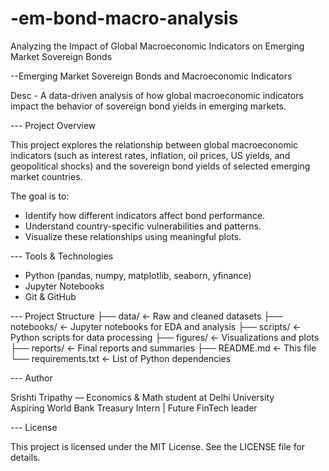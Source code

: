 # -em-bond-macro-analysis
Analyzing the Impact of Global Macroeconomic Indicators on Emerging Market Sovereign Bonds

--Emerging Market Sovereign Bonds and Macroeconomic Indicators

Desc - A data-driven analysis of how global macroeconomic indicators impact the behavior of sovereign bond yields in emerging markets.

--- Project Overview

This project explores the relationship between global macroeconomic indicators (such as interest rates, inflation, oil prices, US yields, and geopolitical shocks) and the sovereign bond yields of selected emerging market countries.

The goal is to:
- Identify how different indicators affect bond performance.
- Understand country-specific vulnerabilities and patterns.
- Visualize these relationships using meaningful plots.

--- Tools & Technologies

- Python (pandas, numpy, matplotlib, seaborn, yfinance)
- Jupyter Notebooks
- Git & GitHub

--- Project Structure
├── data/ <- Raw and cleaned datasets
├── notebooks/ <- Jupyter notebooks for EDA and analysis
├── scripts/ <- Python scripts for data processing
├── figures/ <- Visualizations and plots
├── reports/ <- Final reports and summaries
├── README.md <- This file
└── requirements.txt <- List of Python dependencies

--- Author

Srishti Tripathy — Economics & Math student at Delhi University  
Aspiring World Bank Treasury Intern | Future FinTech leader

--- License

This project is licensed under the MIT License. See the LICENSE file for details.